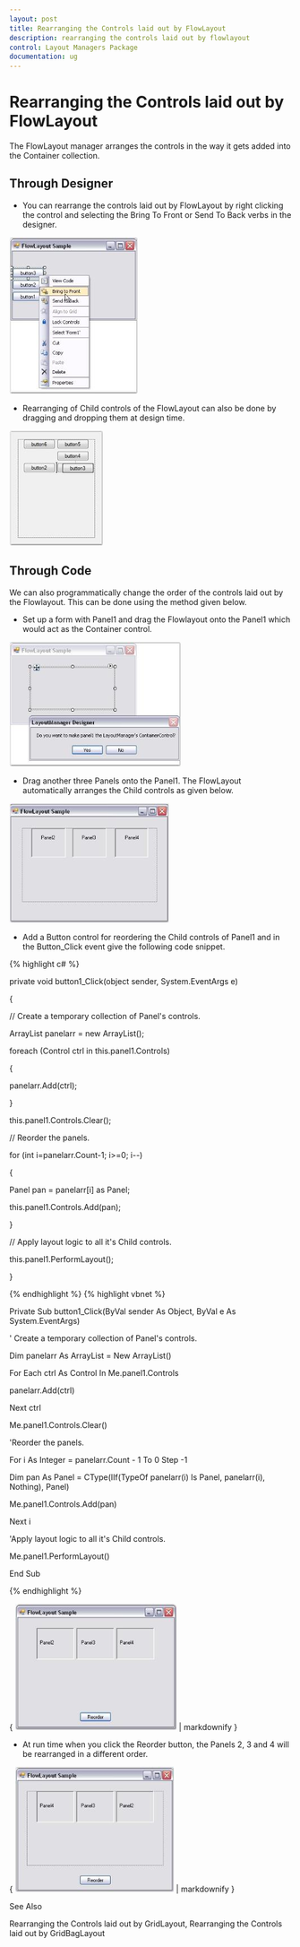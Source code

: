 ```yaml
---
layout: post
title: Rearranging the Controls laid out by FlowLayout
description: rearranging the controls laid out by flowlayout
control: Layout Managers Package
documentation: ug
---
```

# Rearranging the Controls laid out by FlowLayout

The FlowLayout manager arranges the controls in the way it gets added into the Container collection.

## Through Designer

* You can rearrange the controls laid out by FlowLayout by right clicking the control and selecting the Bring To Front or Send To Back verbs in the designer.

![](Overview_images/Overview_img54.jpeg) 



* Rearranging of Child controls of the FlowLayout can also be done by dragging and dropping them at design time.

![](Overview_images/Overview_img55.jpeg) 



## Through Code

We can also programmatically change the order of the controls laid out by the Flowlayout. This can be done using the method given below.

* Set up a form with Panel1 and drag the Flowlayout onto the Panel1 which would act as the Container control.



![](Overview_images/Overview_img56.jpeg) 



* Drag another three Panels onto the Panel1. The FlowLayout automatically arranges the Child controls as given below.

 ![](Overview_images/Overview_img57.jpeg) 



* Add a Button control for reordering the Child controls of Panel1 and in the Button_Click event give the following code snippet.



{% highlight c# %}

private void button1_Click(object sender, System.EventArgs e)

{

// Create a temporary collection of Panel's controls.

ArrayList panelarr = new ArrayList();

foreach (Control ctrl in this.panel1.Controls)

{

panelarr.Add(ctrl);

}

this.panel1.Controls.Clear();

// Reorder the panels.

for (int i=panelarr.Count-1; i>=0; i--)

{

Panel pan = panelarr[i] as Panel;

this.panel1.Controls.Add(pan);

}

// Apply layout logic to all it's Child controls.

this.panel1.PerformLayout();

}


{% endhighlight  %}
{% highlight vbnet %}




Private Sub button1_Click(ByVal sender As Object, ByVal e As System.EventArgs)

' Create a temporary collection of Panel's controls.

Dim panelarr As ArrayList = New ArrayList()

For Each ctrl As Control In Me.panel1.Controls

panelarr.Add(ctrl)

Next ctrl

Me.panel1.Controls.Clear()

'Reorder the panels.

For i As Integer = panelarr.Count - 1 To 0 Step -1 

Dim pan As Panel = CType(IIf(TypeOf panelarr(i) Is Panel, panelarr(i), Nothing), Panel)

Me.panel1.Controls.Add(pan)

Next i

'Apply layout logic to all it's Child controls.

Me.panel1.PerformLayout()

End Sub

{% endhighlight %}

{ ![](Overview_images/Overview_img58.jpeg) | markdownify }



* At run time when you click the Reorder button, the Panels 2, 3 and 4 will be rearranged in a different order.

{ ![](Overview_images/Overview_img59.jpeg) | markdownify }



See Also

Rearranging the Controls laid out by GridLayout, Rearranging the Controls laid out by GridBagLayout

